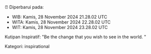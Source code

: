 ⏰ Diperbarui pada:
- WIB: Kamis, 28 November 2024 21.28.02 UTC
- WITA: Kamis, 28 November 2024 22.28.02 UTC
- WIT: Kamis, 28 November 2024 23.28.02 UTC

Kutipan Inspiratif:
"Be the change that you wish to see in the world. "


Kategori: inspirational


